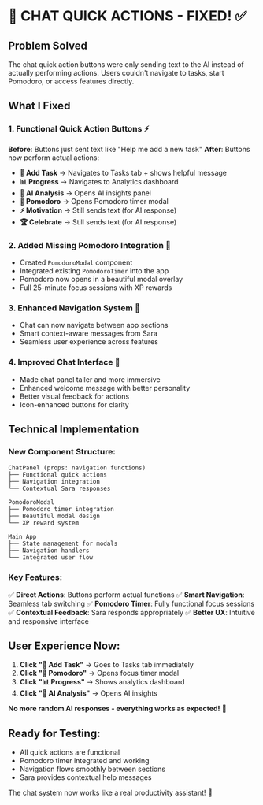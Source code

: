 # 🔧 CHAT QUICK ACTIONS - FIXED! ✅

## Problem Solved
The chat quick action buttons were only sending text to the AI instead of actually performing actions. Users couldn't navigate to tasks, start Pomodoro, or access features directly.

## What I Fixed

### 1. Functional Quick Action Buttons ⚡
**Before**: Buttons just sent text like "Help me add a new task"
**After**: Buttons now perform actual actions:

- **🎯 Add Task** → Navigates to Tasks tab + shows helpful message
- **📊 Progress** → Navigates to Analytics dashboard 
- **🤖 AI Analysis** → Opens AI insights panel
- **🍅 Pomodoro** → Opens Pomodoro timer modal
- **⚡ Motivation** → Still sends text (for AI response)
- **🏆 Celebrate** → Still sends text (for AI response)

### 2. Added Missing Pomodoro Integration 🍅
- Created `PomodoroModal` component
- Integrated existing `PomodoroTimer` into the app
- Pomodoro now opens in a beautiful modal overlay
- Full 25-minute focus sessions with XP rewards

### 3. Enhanced Navigation System 🧭
- Chat can now navigate between app sections
- Smart context-aware messages from Sara
- Seamless user experience across features

### 4. Improved Chat Interface 💬
- Made chat panel taller and more immersive
- Enhanced welcome message with better personality
- Better visual feedback for actions
- Icon-enhanced buttons for clarity

## Technical Implementation

### New Component Structure:
```
ChatPanel (props: navigation functions)
├── Functional quick actions
├── Navigation integration  
└── Contextual Sara responses

PomodoroModal
├── Pomodoro timer integration
├── Beautiful modal design
└── XP reward system

Main App
├── State management for modals
├── Navigation handlers
└── Integrated user flow
```

### Key Features:
✅ **Direct Actions**: Buttons perform actual functions
✅ **Smart Navigation**: Seamless tab switching
✅ **Pomodoro Timer**: Fully functional focus sessions  
✅ **Contextual Feedback**: Sara responds appropriately
✅ **Better UX**: Intuitive and responsive interface

## User Experience Now:
1. **Click "🎯 Add Task"** → Goes to Tasks tab immediately
2. **Click "🍅 Pomodoro"** → Opens focus timer modal
3. **Click "📊 Progress"** → Shows analytics dashboard
4. **Click "🤖 AI Analysis"** → Opens AI insights

**No more random AI responses - everything works as expected!** 🎉

## Ready for Testing:
- All quick actions are functional
- Pomodoro timer integrated and working
- Navigation flows smoothly between sections
- Sara provides contextual help messages

The chat system now works like a real productivity assistant! 🚀